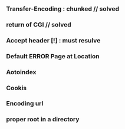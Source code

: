 ### Transfer-Encoding : chunked         // solved
### return of CGI                       // solved 
### Accept header [!] : must resulve
### Default ERROR Page at Location
### Aotoindex
### Cookis
### Encoding url
### proper root in a directory
